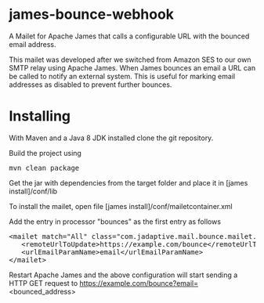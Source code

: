 # james-bounce-webhook
A Mailet for Apache James that calls a configurable URL with the bounced email address.

This mailet was developed after we switched from Amazon SES to our own SMTP relay using Apache James. When James bounces an email a URL can be called to notify an external system. This is useful for marking email addresses as disabled to prevent further bounces.

# Installing

With Maven and a Java 8 JDK installed clone the git repository.

Build the project using

<pre>mvn clean package</pre>

Get the jar with dependencies from the target folder and place it in [james install]/conf/lib

To install the mailet, open file [james install]/conf/mailetcontainer.xml

Add the entry in processor "bounces" as the first entry as follows

<pre>
&lt;mailet match="All" class="com.jadaptive.mail.bounce.mailet.BounceMailRemoteUpdate"&gt;
   &lt;remoteUrlToUpdate&gt;https://example.com/bounce&lt;/remoteUrlToUpdate&gt;
   &lt;urlEmailParamName&gt;email&lt;/urlEmailParamName&gt;
&lt;/mailet&gt;
</pre>

Restart Apache James and the above configuration will start sending a HTTP GET request to https://example.com/bounce?email=<bounced_address>
